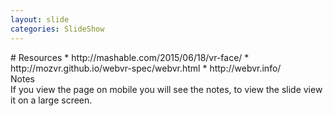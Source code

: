 ```yaml
---
layout: slide
categories: SlideShow
---
```


<div class="panel slide-content">
	<div class="panel-body marked">
# Resources
* http://mashable.com/2015/06/18/vr-face/
* http://mozvr.github.io/webvr-spec/webvr.html
* http://webvr.info/
	</div>
</div>
<div class="panel notes">
	<div class="panel-heading">Notes</div>
	<div class="panel-body marked">
If you view the page on mobile you will see the notes,
to view the slide view it on a large screen.
	</div>
</div>
